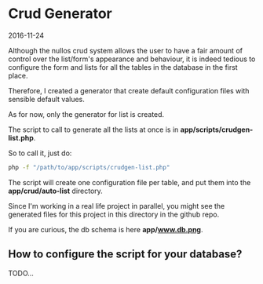 Crud Generator
=================
2016-11-24



Although the nullos crud system allows the user to have a fair amount of control over
the list/form's appearance and behaviour, it is indeed tedious to configure the form and lists 
for all the tables in the database in the first place.
 
Therefore, I created a generator that create default configuration files 
with sensible default values.
 
 
As for now, only the generator for list is created.
 
 
The script to call to generate all the lists at once is in **app/scripts/crudgen-list.php**.

So to call it, just do:

```bash
php -f "/path/to/app/scripts/crudgen-list.php"
```


The script will create one configuration file per table, and put them into the **app/crud/auto-list** directory.
 
Since I'm working in a real life project in parallel, you might see the generated files for this project in this directory
in the github repo.

If you are curious, the db schema is here **app/www.db.png**.




How to configure the script for your database?
------------------------------------------------

TODO...





